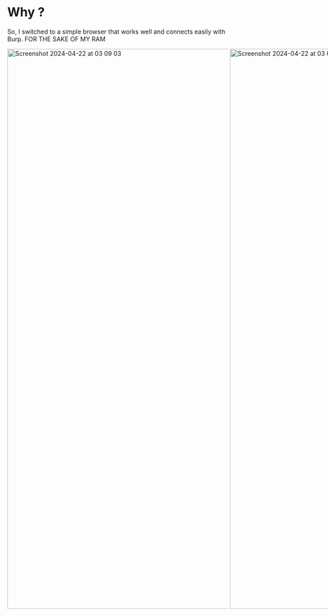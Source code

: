 # Why ?
So, I switched to a simple browser that works well and connects easily with Burp. FOR THE SAKE OF MY RAM

<div style="white-space: nowrap;">
    <img style="display: inline-block;" width="1280" alt="Screenshot 2024-04-22 at 03 09 03" src="https://github.com/whalebone7/wBroswer/assets/125891350/9e2ea222-005e-4998-87b1-dd5818b314c5">
    <img style="display: inline-block;" width="1280" alt="Screenshot 2024-04-22 at 03 08 56" src="https://github.com/whalebone7/wBroswer/assets/125891350/4c1894c1-b31e-49de-88c0-0f2a926a25e8">
</div>

